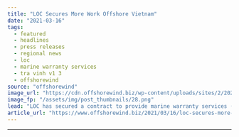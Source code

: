```yaml
---
title: "LOC Secures More Work Offshore Vietnam"
date: "2021-03-16"
tags: 
  - featured
  - headlines
  - press releases
  - regional news
  - loc
  - marine warranty services
  - tra vinh v1 3
  - offshorewind
source: "offshorewind"
image_url: "https://cdn.offshorewind.biz/wp-content/uploads/sites/2/2021/03/16100016/LOC-Secures-More-Work-Offshore-Vietnam.png"
image_fp: "/assets/img/post_thumbnails/28.png"
lead: "LOC has secured a contract to provide marine warranty services (MWS) and consultancy for"
article_url: "https://www.offshorewind.biz/2021/03/16/loc-secures-more-work-offshore-vietnam/"
---
```


---
